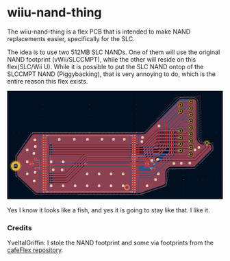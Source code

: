 # wiiu-nand-thing
The wiiu-nand-thing is a flex PCB that is intended to make NAND replacements easier, specifically for the SLC.

The idea is to use two 512MB SLC NANDs. One of them will use the original NAND footprint (vWii/SLCCMPT), while the other will reside on this flex(SLC/Wii U). While it is possible to put the SLC NAND ontop of the SLCCMPT NAND (Piggybacking), that is very annoying to do, which is the entire reason this flex exists.

![](https://github.com/Lazr1026/wiiu-nand-thing/blob/main/img/kicad.png?raw=true)

Yes I know it looks like a fish, and yes it is going to stay like that. I like it.

### Credits
YveltalGriffin: I stole the NAND footprint and some via footprints from the [cafeFlex repository](https://github.com/mackieks/cafeFlex).
